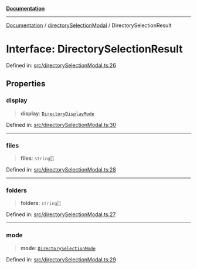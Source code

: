 [**Documentation**](https://raw.githubusercontent.com/Christian-Me/obsidian-front-matter-automate/main/doc/README.md)

***

[Documentation](https://raw.githubusercontent.com/Christian-Me/obsidian-front-matter-automate/main/doc/README.md) / [directorySelectionModal](https://raw.githubusercontent.com/Christian-Me/obsidian-front-matter-automate/main/doc/directorySelectionModal/README.md) / DirectorySelectionResult

# Interface: DirectorySelectionResult

Defined in: [src/directorySelectionModal.ts:26](https://github.com/Christian-Me/folder-to-tags-plugin/blob/ea97d76ce7b235ca1e3494401efc98e537acc1fb/src/directorySelectionModal.ts#L26)

## Properties

### display

> **display**: [`DirectoryDisplayMode`](https://raw.githubusercontent.com/Christian-Me/obsidian-front-matter-automate/main/doc/directorySelectionModal/type-aliases/DirectoryDisplayMode.md)

Defined in: [src/directorySelectionModal.ts:30](https://github.com/Christian-Me/folder-to-tags-plugin/blob/ea97d76ce7b235ca1e3494401efc98e537acc1fb/src/directorySelectionModal.ts#L30)

***

### files

> **files**: `string`[]

Defined in: [src/directorySelectionModal.ts:28](https://github.com/Christian-Me/folder-to-tags-plugin/blob/ea97d76ce7b235ca1e3494401efc98e537acc1fb/src/directorySelectionModal.ts#L28)

***

### folders

> **folders**: `string`[]

Defined in: [src/directorySelectionModal.ts:27](https://github.com/Christian-Me/folder-to-tags-plugin/blob/ea97d76ce7b235ca1e3494401efc98e537acc1fb/src/directorySelectionModal.ts#L27)

***

### mode

> **mode**: [`DirectorySelectionMode`](https://raw.githubusercontent.com/Christian-Me/obsidian-front-matter-automate/main/doc/directorySelectionModal/type-aliases/DirectorySelectionMode.md)

Defined in: [src/directorySelectionModal.ts:29](https://github.com/Christian-Me/folder-to-tags-plugin/blob/ea97d76ce7b235ca1e3494401efc98e537acc1fb/src/directorySelectionModal.ts#L29)
